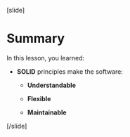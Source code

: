 [slide]

# Summary

In this lesson, you learned:

- **SOLID** principles make the software:​

    - **Understandable​**

    - **Flexible​**

    - **Maintainable**

[/slide]